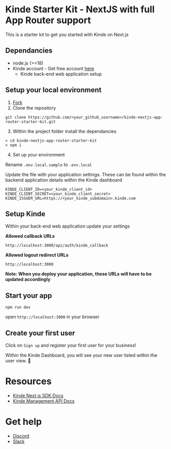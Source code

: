 # Kinde Starter Kit - NextJS with full App Router support

This is a starter kit to get you started with Kinde on Next.js

## Dependancies

- node.js (>=18)
- Kinde account - Get free account [here](https://app.kinde.com/register)
  - Kinde back-end web application setup

## Setup your local environment

1. [Fork](https://github.com/kinde-starter-kits/kinde-nextjs-app-router-starter-kit/fork)
2. Clone the repository

```
git clone https://github.com/<your_github_username>/kinde-nextjs-app-router-starter-kit.git
```

3. Within the project folder install the dependancies

```
> cd kinde-nextjs-app-router-starter-kit
> npm i
```

4. Set up your environment

Rename `.env.local.sample` to `.env.local`

Update the file with your application settings. These can be found within the backend application details within the Kinde dashboard

```
KINDE_CLIENT_ID=<your_kinde_client_id>
KINDE_CLIENT_SECRET=<your_kinde_client_secret>
KINDE_ISSUER_URL=https://<your_kinde_subdomain>.kinde.com
```

## Setup Kinde

Within your back-end web application update your settings

**Allowed callback URLs**

```
http://localhost:3000/api/auth/kinde_callback
```

**Allowed logout redirect URLs**

```
http://localhost:3000
```

**Note: When you deploy your application, these URLs will have to be updated accordingly**

## Start your app

```
npm run dev
```

open `http://localhost:3000` in your browser

## Create your first user

Click on `Sign up` and register your first user for your business!

Within the Kinde Dashboard, you will see your new user listed within the user view. 🚀

# Resources

- [Kinde Next.js SDK Docs](https://kinde.com/docs/developer-tools/nextjs-sdk/)
- [Kinde Management API Docs](https://kinde.com/api/docs/#kinde-management-api)

# Get help

- [Discord](https://discord.gg/wHX6j7wG5d)
- [Slack](https://join.slack.com/t/thekindecommunity/shared_invite/zt-26hdaavyc-CfOa06vP23guSwK~~OpFMQ)
